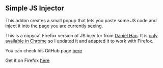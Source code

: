 ## Simple JS Injector

This addon creates a small popup that lets you paste some JS code and inject it into the page you are currently seeing. 

This is a copycat Firefox version of JS injector from [Daniel Han](https://github.com/hex0cter/js-injector). It is [only available in Chrome](https://chrome.google.com/webstore/detail/javascript-injector/ejnccfcackblkelbafbolcpjfpcmbplg) so I updated it and adapted it to work with Firefox.

You can check his GitHub page [here](https://github.com/hex0cter)

Get it on Firefox [here](https://addons.mozilla.org/firefox/addon/simple-javascript-injector/)


